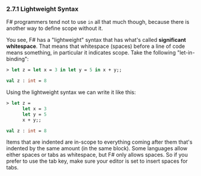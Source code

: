 ### 2.7.1 Lightweight Syntax
F# programmers tend not to use `in` all that much though, because there is another way to define scope without it.

You see, F# has a "lightweight" syntax that has what's called **significant whitespace**. That means that whitespace (spaces) before a line of code means something, in particular it indicates scope. Take the following "let-in-binding":
``` fsharp
> let z = let x = 3 in let y = 5 in x + y;;

val z : int = 8
```
Using the lightweight syntax we can write it like this:
``` fsharp
> let z =
      let x = 3
      let y = 5
      x + y;;

val z : int = 8
```
Items that are indented are in-scope to everything coming after them that's indented by the same amount (in the same block). Some languages allow either spaces or tabs as whitespace, but F# only allows spaces. So if you prefer to use the tab key, make sure your editor is set to insert spaces for tabs.